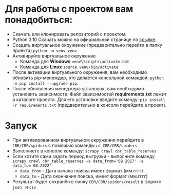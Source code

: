 # Для работы с проектом вам понадобиться: #
* Скачать или клонировать репозиторий с проектом.
* Python 3.10 Скачать можно на официальной странице по [ссылке](https://www.python.org/downloads/).
* Coздать виртуальное окружение (предварительно перейти в папку проекта) `python -m venv venv`
* Активируйте виртуальное окружение
   - Команда для **Windows** `venv\Scripts\activate.bat`
   - Команда для  **Linux** `source venv/bin/activate`
* После активации виртуального окружения, вам необходимо обновить pip-менеждер, это делается консольной командой: `python -m pip install --upgrade pip`.
* После обновления менеджера установок, вам необходимо установить зависимости. Файл зависимостей **requirements.txt** лежит в каталоге проекта. Для его установки введите команду: `pip install -r requirements.txt` (предварительно в консоли перейдите в проект).

# Запуск 
* При активированном виртуальном окружении перейдите в `CBR/CBR/spiders` с помощью команды `cd CBR/CBR/spiders`
* Выполниете в консоле команду: `scrapy crawl cbr_table_reserves`
* Если хотите сами задать период выгрузки - выполните команду `scrapy crawl cbr_table_reserves -a data_from='09.2017' -a data_to='08.2022'`
   - `data_from` - Дата начала поиска имеет формат (мм.гггг)
   - `data_to` - Дата окончания поиска, имеет формат (мм.гггг)
* Результат будет сохранён в папку `CBR/CBR/spiders/result` в формте `json ` и `csv`
